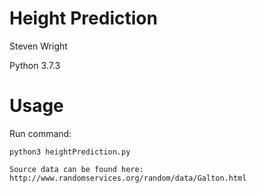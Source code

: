 # Height Prediction

Steven Wright

Python 3.7.3

# Usage
Run command:

```
python3 heightPrediction.py

Source data can be found here: http://www.randomservices.org/random/data/Galton.html 
